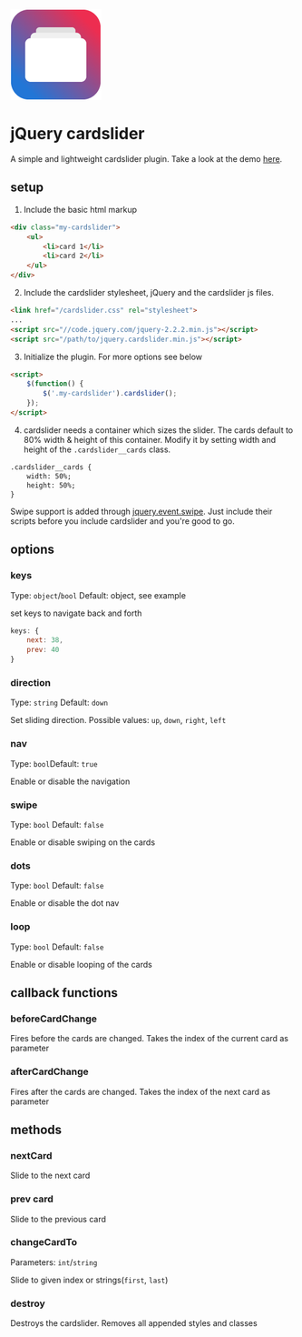 [![cardslider Logo](logo.png "cardslider Logo")](http://cardslider.konstantingassmann.de)

# jQuery cardslider

A simple and lightweight cardslider plugin. Take a look at the demo [here](http://cardslider.konstantingassmann.de).

## setup

1. Include the basic html markup
```html
<div class="my-cardslider">
	<ul>
		<li>card 1</li>
		<li>card 2</li>
	</ul>
</div>
```

2. Include the cardslider stylesheet, jQuery and the cardslider js files.
```html
<link href="/cardslider.css" rel="stylesheet">
...
<script src="//code.jquery.com/jquery-2.2.2.min.js"></script>
<script src="/path/to/jquery.cardslider.min.js"></script>
```

3. Initialize the plugin. For more options see below
```html
<script>
	$(function() {
		$('.my-cardslider').cardslider();
	});
</script>
```

4. cardslider needs a container which sizes the slider. The cards default to 80% width & height of this container. Modify it by setting width and height of the `.cardslider__cards` class.
```
.cardslider__cards {
    width: 50%;
    height: 50%;
}
```

Swipe support is added through [jquery.event.swipe](https://github.com/stephband/jquery.event.swipe). Just include their scripts before you include cardslider and you're good to go.

## options

### keys
Type: ```object```/```bool``` Default: object, see example

set keys to navigate back and forth
```javascript
keys: {
	next: 38,
    prev: 40
}
```

### direction
Type: ```string``` Default: ```down```

Set sliding direction. Possible values: ```up```, ```down```, ```right```, ```left```

### nav
Type: ```bool```Default: ```true```

Enable or disable the navigation

### swipe
Type: ```bool``` Default: ```false```

Enable or disable swiping on the cards

### dots
Type: ```bool``` Default: ```false```

Enable or disable the dot nav

### loop
Type: ```bool``` Default: ```false```

Enable or disable looping of the cards

## callback functions

### beforeCardChange
Fires before the cards are changed. Takes the index of the current card as parameter

### afterCardChange

Fires after the cards are changed. Takes the index of the next card as parameter

## methods

### nextCard

Slide to the next card

### prev card

Slide to the previous card

### changeCardTo
Parameters: ```int```/```string```

Slide to given index or strings(```first```, ```last```)

### destroy
Destroys the cardslider. Removes all appended styles and classes

